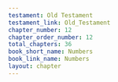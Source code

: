 ```yaml
---
testament: Old Testament
testament_link: Old_Testament
chapter_number: 12
chapter_order_number: 12
total_chapters: 36
book_short_name: Numbers
book_link_name: Numbers
layout: chapter
---
```

